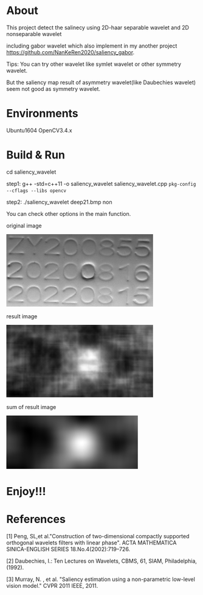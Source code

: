 
About
=====

This project detect the salinecy using 2D-haar separable wavelet and 2D nonseparable wavelet

including gabor wavelet which also implement in my another project https://github.com/NanKeRen2020/saliency_gabor.

Tips: You can try other wavelet like symlet wavelet or other symmetry wavelet.

But the saliency map result of asymmetry wavelet(like Daubechies wavelet) seem not good as symmetry wavelet.  


Environments
=============

Ubuntu1604  OpenCV3.4.x


Build & Run
============

cd saliency_wavelet

step1:  g++ -std=c++11 -o saliency_wavelet saliency_wavelet.cpp `pkg-config --cflags --libs opencv`

step2:  ./saliency_wavelet  deep21.bmp  non

You can check other options in the main function.  
 
original image

![image](https://github.com/NanKeRen2020/saliency_wavelet/blob/main/deep21.bmp)

result image

![image](https://github.com/NanKeRen2020/saliency_wavelet/blob/main/result.png)

sum of result image

![image](https://github.com/NanKeRen2020/saliency_wavelet/blob/main/result_sum.png)


Enjoy!!!
========


References
==========

[1] Peng, SL,et al."Construction of two-dimensional compactly supported orthogonal wavelets filters with linear phase".
    ACTA MATHEMATICA SINICA-ENGLISH SERIES 18.No.4(2002):719–726. 

[2] Daubechies, I.: Ten Lectures on Wavelets, CBMS, 61, SIAM, Philadelphia, (1992).

[3] Murray, N. , et al. "Saliency estimation using a non-parametric low-level vision model." CVPR 2011 IEEE, 2011.
